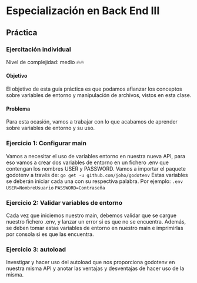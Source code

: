 # Especialización en Back End III  
## Práctica
### Ejercitación individual
Nivel de complejidad: medio 🔥🔥
#### Objetivo
El objetivo de esta guía práctica es que podamos afianzar los conceptos sobre variables de entorno y manipulación de archivos, vistos en esta clase.
#### Problema
Para esta ocasión, vamos a trabajar con lo que acabamos de aprender sobre variables de entorno y su uso.
### Ejercicio 1: Configurar main 
Vamos a necesitar el uso de variables entorno en nuestra nueva API, para eso vamos a crear dos variables de entorno en un fichero .env que contengan los nombres USER y PASSWORD.
Vamos a importar el paquete godotenv a través de:
`go get -u github.com/joho/godotenv`
Estas variables se deberán iniciar cada una con su respectiva palabra. Por ejemplo:
`.env`
`USER=NombreUsuario`
`PASSWORD=Contraseña`

### Ejercicio 2: Validar variables de entorno
Cada vez que iniciemos nuestro main, debemos validar que se cargue nuestro fichero .env, y lanzar un error si es que no se encuentra. Además, se deben tomar estas variables de entorno en nuestro main e imprimirlas por consola si es que las encuentra.

### Ejercicio 3: autoload  
Investigar y hacer uso del autoload que nos proporciona godotenv en nuestra misma API y anotar las ventajas y desventajas de hacer uso de la misma.